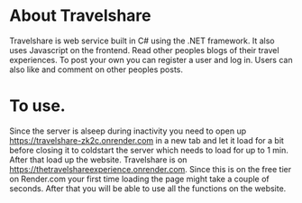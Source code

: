 # About Travelshare
Travelshare is web service built in C# using the .NET framework. It also uses Javascript on the frontend. Read other peoples blogs of their travel experiences.
To post your own you can register a user and log in. Users can also like and comment on other peoples posts.

# To use.
Since the server is alseep during inactivity you need to open up https://travelshare-zk2c.onrender.com in a new tab and let it load for a bit before closing it to coldstart the server which needs to load for up to 1 min. 
After that load up the website. Travelshare is on https://thetravelshareexperience.onrender.com. Since this is on the free tier on Render.com your first time loading the page might take a couple of seconds. 
After that you will be able to use all the functions on the website.
